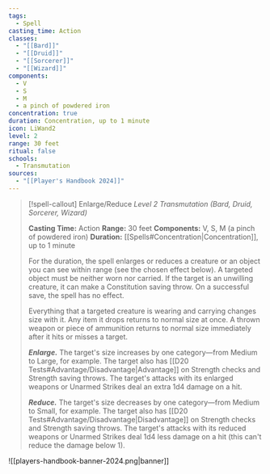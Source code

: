 ```yaml
---
tags:
  - Spell
casting_time: Action
classes:
  - "[[Bard]]"
  - "[[Druid]]"
  - "[[Sorcerer]]"
  - "[[Wizard]]"
components:
  - V
  - S
  - M
  - a pinch of powdered iron
concentration: true
duration: Concentration, up to 1 minute
icon: LiWand2
level: 2
range: 30 feet
ritual: false
schools:
  - Transmutation
sources: 
  - "[[Player's Handbook 2024]]"
---
```

>[!spell-callout] Enlarge/Reduce
>_Level 2 Transmutation (Bard, Druid, Sorcerer, Wizard)_
>
>**Casting Time:** Action
>**Range:** 30 feet
>**Components:** V, S, M (a pinch of powdered iron)
>**Duration:** [[Spells#Concentration\|Concentration]], up to 1 minute
>
>For the duration, the spell enlarges or reduces a creature or an object you can see within range (see the chosen effect below). A targeted object must be neither worn nor carried. If the target is an unwilling creature, it can make a Constitution saving throw. On a successful save, the spell has no effect.
>
>Everything that a targeted creature is wearing and carrying changes size with it. Any item it drops returns to normal size at once. A thrown weapon or piece of ammunition returns to normal size immediately after it hits or misses a target.
>
>**_Enlarge._** The target's size increases by one category—from Medium to Large, for example. The target also has [[D20 Tests#Advantage/Disadvantage\|Advantage]] on Strength checks and Strength saving throws. The target's attacks with its enlarged weapons or Unarmed Strikes deal an extra 1d4 damage on a hit.
>
>**_Reduce._** The target's size decreases by one category—from Medium to Small, for example. The target also has [[D20 Tests#Advantage/Disadvantage\|Disadvantage]] on Strength checks and Strength saving throws. The target's attacks with its reduced weapons or Unarmed Strikes deal 1d4 less damage on a hit (this can't reduce the damage below 1).


![[players-handbook-banner-2024.png|banner]]